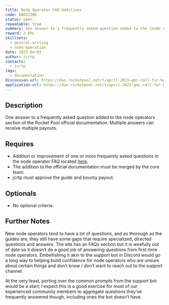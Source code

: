 ```yaml
---
title: Node Operator FAQ Additions
code: BA022306
status: open
repeatable: true
summary: One answer to a frequently asked question added to the [node operators section](https://github.com/rocket-pool/docs.rocketpool.net/blob/main/docs/guides/node/faq.md) of the Rocket Pool official documentation. Multiple answers can receive multiple payouts. 
reward: 2 RPL
skillsets:
  - general-writing
  - node-operation
date: 2023-04-03
author: jcrtp
contacts:
  - jcrtp
tags: 
  - documentation
discussion-url: https://dao.rocketpool.net/t/april-2023-gmc-call-for-bounty-applications-deadline-is-april-15th/1637/7
application-url: https://dao.rocketpool.net/t/april-2023-gmc-call-for-bounty-applications-deadline-is-april-15th/1637/7
---
```


## Description

One answer to a frequently asked question added to the node operators section of the Rocket Pool official documentation. Multiple answers can receive multiple payouts. 

## Requires
* Addition or improvement of one or more frequently asked questions in the node operator FAQ located [here](https://github.com/rocket-pool/docs.rocketpool.net/blob/main/docs/guides/node/faq.md).
* The addition to the official documentation must be merged by the core team. 
* jcrtp must approve the guide and bounty payout. 

## Optionals
* No optional criteria.

## Further Notes

New node operators tend to have a lot of questions, and as thorough as the guides are, they still have some gaps that require specialized, directed questions and answers. The site has an FAQs section but it is woefully out of date so it doesn’t do a good job of answering questions from first-time node operators. Embellishing it akin to the support bot in Discord would go a long way to helping build confidence for node operators who are unsure about certain things and don’t know / don’t want to reach out to the support channel.

At the very least, porting over the common prompts from the support bot would be a start; I expect this is a good exercise for most of our experienced community members to aggregate questions they’ve frequently answered though, including ones the bot doesn’t have.